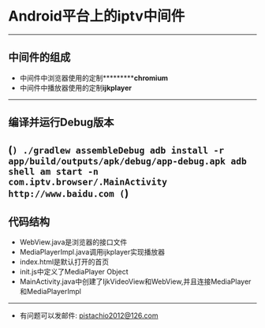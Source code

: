# Android平台上的iptv中间件
------
## 中间件的组成
+ 中间件中浏览器使用的定制***********chromium**
+ 中间件中播放器使用的定制**ijkplayer**
------
## 编译并运行Debug版本
(```)
  ./gradlew assembleDebug
  adb install -r app/build/outputs/apk/debug/app-debug.apk
  adb shell am start -n com.iptv.browser/.MainActivity http://www.baidu.com
(```)
------
## 代码结构
+ WebView.java是浏览器的接口文件
+ MediaPlayerImpl.java调用ijkplayer实现播放器
+ index.html是默认打开的首页
+ init.js中定义了MediaPlayer Object
+ MainActivity.java中创建了IjkVideoView和WebView,并且连接MediaPlayer和MediaPlayerImpl
------
+ 有问题可以发邮件: pistachio2012@126.com
